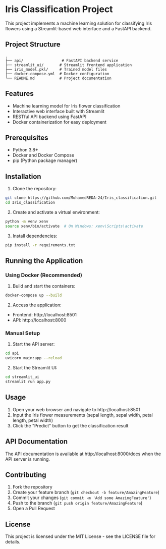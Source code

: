 # Iris Classification Project

This project implements a machine learning solution for classifying Iris flowers using a Streamlit-based web interface and a FastAPI backend.

## Project Structure

```
.
├── api/                 # FastAPI backend service
├── streamlit_ui/       # Streamlit frontend application
├── iris_model.pkl/     # Trained model files
├── docker-compose.yml  # Docker configuration
└── README.md           # Project documentation
```

## Features

- Machine learning model for Iris flower classification
- Interactive web interface built with Streamlit
- RESTful API backend using FastAPI
- Docker containerization for easy deployment

## Prerequisites

- Python 3.8+
- Docker and Docker Compose
- pip (Python package manager)

## Installation

1. Clone the repository:
```bash
git clone https://github.com/MohamedREDA-24/Iris_classification.git
cd Iris_classification
```

2. Create and activate a virtual environment:
```bash
python -m venv xenv
source xenv/bin/activate  # On Windows: xenv\Scripts\activate
```

3. Install dependencies:
```bash
pip install -r requirements.txt
```

## Running the Application

### Using Docker (Recommended)

1. Build and start the containers:
```bash
docker-compose up --build
```

2. Access the application:
- Frontend: http://localhost:8501
- API: http://localhost:8000

### Manual Setup

1. Start the API server:
```bash
cd api
uvicorn main:app --reload
```

2. Start the Streamlit UI:
```bash
cd streamlit_ui
streamlit run app.py
```

## Usage

1. Open your web browser and navigate to http://localhost:8501
2. Input the Iris flower measurements (sepal length, sepal width, petal length, petal width)
3. Click the "Predict" button to get the classification result

## API Documentation

The API documentation is available at http://localhost:8000/docs when the API server is running.

## Contributing

1. Fork the repository
2. Create your feature branch (`git checkout -b feature/AmazingFeature`)
3. Commit your changes (`git commit -m 'Add some AmazingFeature'`)
4. Push to the branch (`git push origin feature/AmazingFeature`)
5. Open a Pull Request

## License

This project is licensed under the MIT License - see the LICENSE file for details.
